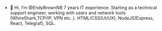 - 👋 Hi, I’m @EndyBrownNB
7 years IT experience. Starting as a technical support engineer, working with users and network tools (WhireShark,TCP/IP, VPN etc..).
HTML/CSS(UI/UX), NodeJS(Express, React, Telegraf), SQL.

<!---
EndyBrownNB/EndyBrownNB is a ✨ special ✨ repository because its `README.md` (this file) appears on your GitHub profile.
You can click the Preview link to take a look at your changes.
--->
